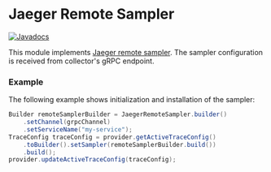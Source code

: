 # Jaeger Remote Sampler

[![Javadocs][javadoc-image]][javadoc-url]

This module implements [Jaeger remote sampler](https://www.jaegertracing.io/docs/latest/sampling/#collector-sampling-configuration).
The sampler configuration is received from collector's gRPC endpoint.

### Example

The following example shows initialization and installation of the sampler:

```java
Builder remoteSamplerBuilder = JaegerRemoteSampler.builder()
    .setChannel(grpcChannel)
    .setServiceName("my-service");
TraceConfig traceConfig = provider.getActiveTraceConfig()
    .toBuilder().setSampler(remoteSamplerBuilder.build())
    .build();
provider.updateActiveTraceConfig(traceConfig);
```

[javadoc-image]: https://www.javadoc.io/badge/io.opentelemetry/opentelemetry-sdk-extension-jaeger-remote-sampler.svg
[javadoc-url]: https://www.javadoc.io/doc/io.opentelemetry/opentelemetry-sdk-extension-jaeger-remote-sampler
